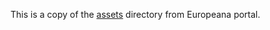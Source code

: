 
This is a copy of the [assets](https://github.com/europeana/portal.js/tree/master/assets) directory from Europeana portal.



